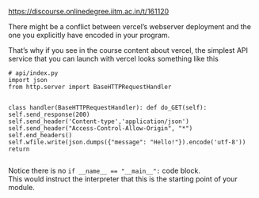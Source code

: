 https://discourse.onlinedegree.iitm.ac.in/t/161120

There might be a conflict between vercel’s webserver deployment and the one you explicitly have encoded in your program.</p>
<p>That’s why if you see in the course content about vercel, the simplest API service that you can launch with vercel looks something like this</p>
<pre><code class="lang-auto"># api/index.py
import json
from http.server import BaseHTTPRequestHandler

class handler(BaseHTTPRequestHandler):
    def do_GET(self):
        self.send_response(200)
        self.send_header('Content-type','application/json')
        self.send_header("Access-Control-Allow-Origin", "*")
        self.end_headers()
        self.wfile.write(json.dumps({"message": "Hello!"}).encode('utf-8'))
        return
</code></pre>
<p>Notice there is no <code>if __name__ == "__main__":</code> code block.<br/>
This would instruct the interpreter that this is the starting point of your module.